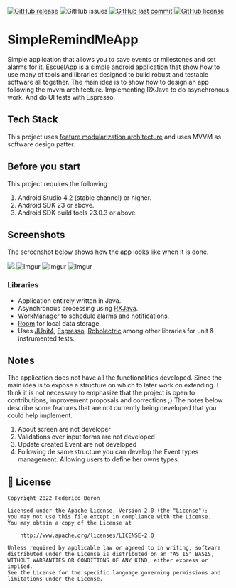 [![GitHub release](https://img.shields.io/github/v/release/fedeb87/SimpleRemindMe.svg?label=release&style=for-the-badge)]() ![GitHub issues](https://img.shields.io/github/issues/fedeb87/SimpleRemindMe?label=issues&style=for-the-badge) [![GitHub last commit](https://img.shields.io/github/last-commit/fedeb87/SimpleRemindMe?label=last-commit&style=for-the-badge)]() [![GitHub license](https://img.shields.io/github/license/fedeb87/SimpleRemindMe?label=license&style=for-the-badge)](https://github.com/fedeb87/SimpleRemindMe/blob/master/LICENSE) 

# SimpleRemindMeApp

Simple application that allows you to save events or milestones and set alarms for it.
EscuelApp is a simple android application that show how to use many of tools and libraries designed to build robust and testable software all together.
The main idea is to show how to design an app following the mvvm architecture. Implementing RXJava to do asynchronous work. And do UI tests with Espresso.

## Tech Stack

This project uses [feature modularization architecture](https://proandroiddev.com/intro-to-app-modularization-42411e4c421e) and uses MVVM as software design patter. 

## Before you start
This project requires the following

 1. Android Studio 4.2 (stable channel) or higher.
 2. Android SDK 23 or above.
 3. Android SDK build tools 23.0.3 or above.

## Screenshots
The screenshot below shows how the app looks like when it is done.

![](https://i.imgur.com/3zxh1y6l.png)   ![Imgur](https://i.imgur.com/ED9sTXKl.png)   ![Imgur](https://i.imgur.com/zldJNrwl.png)   ![Imgur](https://i.imgur.com/6yEWOKSl.png)  

### Libraries

 - Application entirely written in Java.
 - Asynchronous processing using [RXJava](https://reactivex.io/).
 - [WorkManager](https://developer.android.com/topic/libraries/architecture/workmanager) to schedule alarms and notifications.
 - [Room](https://dagger.dev/) for local data storage.
 - Uses [JUnit4](https://developer.android.com/training/testing/junit-rules), [Espresso](https://developer.android.com/training/testing/espresso), [Robolectric](http://robolectric.org/) among other libraries for unit & instrumented tests.

## Notes
The application does not have all the functionalities developed. Since the main idea is to expose a structure on which to later work on extending.
I think it is not necessary to emphasize that the project is open to contributions, improvement proposals and corrections ;)
The notes below describe some features that are not currently being developed that you could help implement.

 1. About screen are not developer
 2. Validations over input forms are not developed
 3. Update created Event are not developed
 4. Following de same structure you can develop the Event types management. Allowing users to define her owns types.

## 📃 License

```
Copyright 2022 Federico Beron

Licensed under the Apache License, Version 2.0 (the "License");
you may not use this file except in compliance with the License.
You may obtain a copy of the License at

    http://www.apache.org/licenses/LICENSE-2.0

Unless required by applicable law or agreed to in writing, software
distributed under the License is distributed on an "AS IS" BASIS,
WITHOUT WARRANTIES OR CONDITIONS OF ANY KIND, either express or implied.
See the License for the specific language governing permissions and
limitations under the License.
```